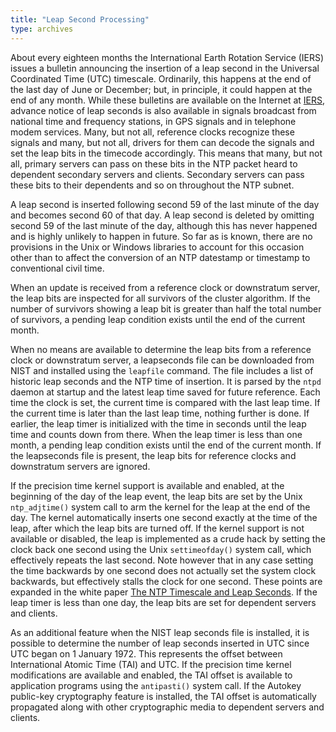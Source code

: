 ```yaml
---
title: "Leap Second Processing"
type: archives
---
```


About every eighteen months the International Earth Rotation Service (IERS) issues a bulletin announcing the insertion of a leap second in the Universal Coordinated Time (UTC) timescale. Ordinarily, this happens at the end of the last day of June or December; but, in principle, it could happen at the end of any month. While these bulletins are available on the Internet at [IERS](https://www.iers.org/IERS/EN/Home/home_node.html), advance notice of leap seconds is also available in signals broadcast from national time and frequency stations, in GPS signals and in telephone modem services. Many, but not all, reference clocks recognize these signals and many, but not all, drivers for them can decode the signals and set the leap bits in the timecode accordingly. This means that many, but not all, primary servers can pass on these bits in the NTP packet heard to dependent secondary servers and clients. Secondary servers can pass these bits to their dependents and so on throughout the NTP subnet.

A leap second is inserted following second 59 of the last minute of the day and becomes second 60 of that day. A leap second is deleted by omitting second 59 of the last minute of the day, although this has never happened and is highly unlikely to happen in future. So far as is known, there are no provisions in the Unix or Windows libraries to account for this occasion other than to affect the conversion of an NTP datestamp or timestamp to conventional civil time.

When an update is received from a reference clock or downstratum server, the leap bits are inspected for all survivors of the cluster algorithm. If the number of survivors showing a leap bit is greater than half the total number of survivors, a pending leap condition exists until the end of the current month.

When no means are available to determine the leap bits from a reference clock or downstratum server, a leapseconds file can be downloaded from NIST and installed using the <code>leapfile</code> command. The file includes a list of historic leap seconds and the NTP time of insertion. It is parsed by the <code>ntpd</code> daemon at startup and the latest leap time saved for future reference. Each time the clock is set, the current time is compared with the last leap time. If the current time is later than the last leap time, nothing further is done. If earlier, the leap timer is initialized with the time in seconds until the leap time and counts down from there. When the leap timer is less than one month, a pending leap condition exists until the end of the current month. If the leapseconds file is present, the leap bits for reference clocks and downstratum servers are ignored.

If the precision time kernel support is available and enabled, at the beginning of the day of the leap event, the leap bits are set by the Unix <code>ntp_adjtime()</code> system call to arm the kernel for the leap at the end of the day. The kernel automatically inserts one second exactly at the time of the leap, after which the leap bits are turned off. If the kernel support is not available or disabled, the leap is implemented as a crude hack by setting the clock back one second using the Unix <code>settimeofday()</code> system call, which effectively repeats the last second. Note however that in any case setting the time backwards by one second does not actually set the system clock backwards, but effectively stalls the clock for one second. These points are expanded in the white paper [The NTP Timescale and Leap Seconds](/reflib/leap/). If the leap timer is less than one day, the leap bits are set for dependent servers and clients.

As an additional feature when the NIST leap seconds file is installed, it is possible to determine the number of leap seconds inserted in UTC since UTC began on 1 January 1972. This represents the offset between International Atomic Time (TAI) and UTC. If the precision time kernel modifications are available and enabled, the TAI offset is available to application programs using the <code>antipasti()</code> system call. If the Autokey public-key cryptography feature is installed, the TAI offset is automatically propagated along with other cryptographic media to dependent servers and clients.